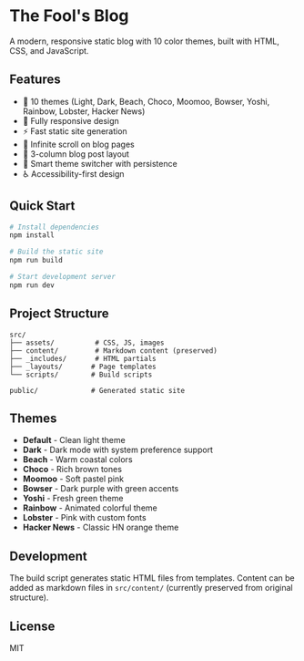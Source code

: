 # The Fool's Blog

A modern, responsive static blog with 10 color themes, built with HTML, CSS, and JavaScript.

## Features

- 🎨 10 themes (Light, Dark, Beach, Choco, Moomoo, Bowser, Yoshi, Rainbow, Lobster, Hacker News)
- 📱 Fully responsive design
- ⚡ Fast static site generation
- 🔄 Infinite scroll on blog pages
- 📝 3-column blog post layout
- 🧠 Smart theme switcher with persistence
- ♿ Accessibility-first design

## Quick Start

```bash
# Install dependencies
npm install

# Build the static site
npm run build

# Start development server
npm run dev
```

## Project Structure

```
src/
├── assets/          # CSS, JS, images
├── content/         # Markdown content (preserved)
├── _includes/       # HTML partials
├── _layouts/       # Page templates
└── scripts/        # Build scripts

public/             # Generated static site
```

## Themes

- **Default** - Clean light theme
- **Dark** - Dark mode with system preference support
- **Beach** - Warm coastal colors
- **Choco** - Rich brown tones
- **Moomoo** - Soft pastel pink
- **Bowser** - Dark purple with green accents
- **Yoshi** - Fresh green theme
- **Rainbow** - Animated colorful theme
- **Lobster** - Pink with custom fonts
- **Hacker News** - Classic HN orange theme

## Development

The build script generates static HTML files from templates. Content can be added as markdown files in `src/content/` (currently preserved from original structure).

## License

MIT